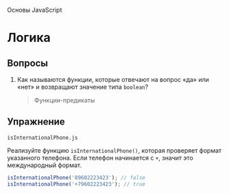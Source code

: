 Основы JavaScript

# Логика

## Вопросы

1. Как называются функции, которые отвечают на вопрос «да» или «нет» и возвращают значение типа `boolean`?
   > Функции-предикаты

## Упражнение

`isInternationalPhone.js`

Реализуйте функцию `isInternationalPhone()`, которая проверяет формат указанного телефона. Если телефон начинается с `+`, значит это международный формат.

```javascript
isInternationalPhone('89602223423'); // false
isInternationalPhone('+79602223423'); // true
```
